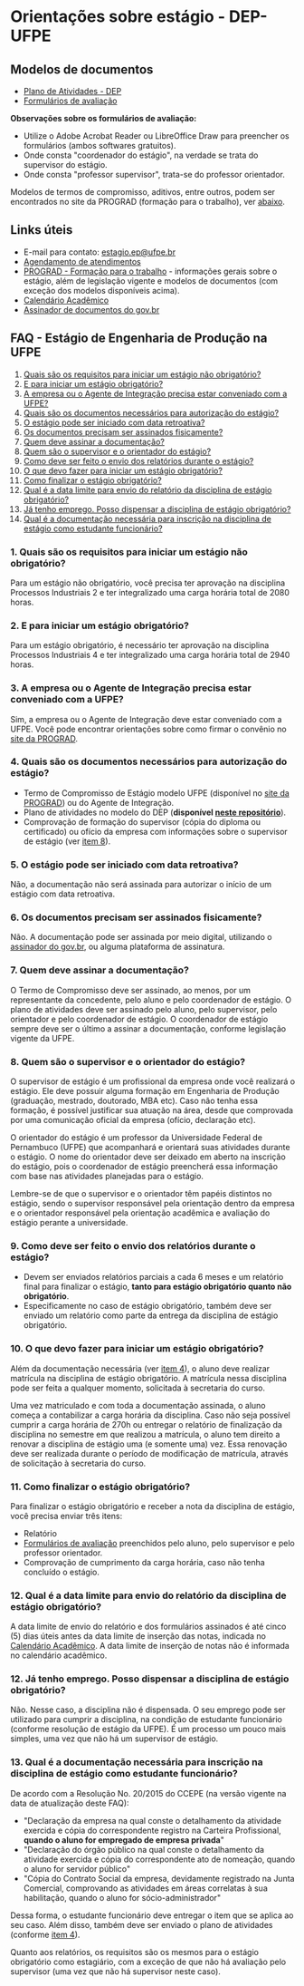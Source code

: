 # Orientações sobre estágio - DEP-UFPE

## Modelos de documentos

- [Plano de Atividades - DEP](https://github.com/jmateusms/estagioDEP/files/12489916/PlanodeAtividadesdeEstagio.docx)
- [Formulários de avaliação](https://github.com/jmateusms/estagioDEP/files/12489915/FormulariosdeAvaliacao.pdf)

**Observações sobre os formulários de avaliação:**
- Utilize o Adobe Acrobat Reader ou LibreOffice Draw para preencher os formulários (ambos softwares gratuitos).
- Onde consta "coordenador do estágio", na verdade se trata do supervisor do estágio.
- Onde consta "professor supervisor", trata-se do professor orientador.

Modelos de termos de compromisso, aditivos, entre outros, podem ser encontrados no site da PROGRAD (formação para o trabalho), ver [abaixo](#links-úteis).

## Links úteis

- E-mail para contato: [estagio.ep@ufpe.br](mailto:estagio.ep@ufpe.br)
- [Agendamento de atendimentos](https://calendar.google.com/calendar/appointments/schedules/AcZssZ1ga4tQOehoSaer0v5SVDWnwtGQqVKVJLnQF5jQ0vlbV5dxmXl0x6CmE-0sFC1dUD-7djlyuEPI)
- [PROGRAD - Formação para o trabalho](https://www.ufpe.br/prograd/formacao-para-o-trabalho) - informações gerais sobre o estágio, além de legislação vigente e modelos de documentos (com exceção dos modelos disponíveis acima).
- [Calendário Acadêmico](https://www.ufpe.br/prograd/calendario-academico)
- [Assinador de documentos do gov.br](https://assinador.iti.br/)

## FAQ - Estágio de Engenharia de Produção na UFPE

1. [Quais são os requisitos para iniciar um estágio não obrigatório?](#1-quais-são-os-requisitos-para-iniciar-um-estágio-não-obrigatório)
2. [E para iniciar um estágio obrigatório?](#2-e-para-iniciar-um-estágio-obrigatório)
3. [A empresa ou o Agente de Integração precisa estar conveniado com a UFPE?](#3-a-empresa-ou-o-agente-de-integração-precisa-estar-conveniado-com-a-ufpe)
4. [Quais são os documentos necessários para autorização do estágio?](#4-quais-são-os-documentos-necessários-para-autorização-do-estágio)
5. [O estágio pode ser iniciado com data retroativa?](#5-o-estágio-pode-ser-iniciado-com-data-retroativa)
6. [Os documentos precisam ser assinados fisicamente?](#6-os-documentos-precisam-ser-assinados-fisicamente)
7. [Quem deve assinar a documentação?](#7-quem-deve-assinar-a-documentação)
8. [Quem são o supervisor e o orientador do estágio?](#8-quem-são-o-supervisor-e-o-orientador-do-estágio)
9. [Como deve ser feito o envio dos relatórios durante o estágio?](#9-como-deve-ser-feito-o-envio-dos-relatórios-durante-o-estágio)
10. [O que devo fazer para iniciar um estágio obrigatório?](#10-o-que-devo-fazer-para-iniciar-um-estágio-obrigatório)
11. [Como finalizar o estágio obrigatório?](#11-como-finalizar-o-estágio-obrigatório)
12. [Qual é a data limite para envio do relatório da disciplina de estágio obrigatório?](#12-qual-é-a-data-limite-para-envio-do-relatório-da-disciplina-de-estágio-obrigatório)
13. [Já tenho emprego. Posso dispensar a disciplina de estágio obrigatório?](#13-já-tenho-emprego-posso-dispensar-a-disciplina-de-estágio-obrigatório)
14. [Qual é a documentação necessária para inscrição na disciplina de estágio como estudante funcionário?](#14-qual-é-a-documentação-necessária-para-inscrição-na-disciplina-de-estágio-como-estudante-funcionário)

### 1. Quais são os requisitos para iniciar um estágio não obrigatório?
Para um estágio não obrigatório, você precisa ter aprovação na disciplina Processos Industriais 2 e ter integralizado uma carga horária total de 2080 horas.

### 2. E para iniciar um estágio obrigatório?
Para um estágio obrigatório, é necessário ter aprovação na disciplina Processos Industriais 4 e ter integralizado uma carga horária total de 2940 horas.

### 3. A empresa ou o Agente de Integração precisa estar conveniado com a UFPE?
Sim, a empresa ou o Agente de Integração deve estar conveniado com a UFPE. Você pode encontrar orientações sobre como firmar o convênio no [site da PROGRAD](https://www.ufpe.br/prograd/formacao-para-o-trabalho).

### 4. Quais são os documentos necessários para autorização do estágio?
- Termo de Compromisso de Estágio modelo UFPE (disponível no [site da PROGRAD](https://www.ufpe.br/prograd/formacao-para-o-trabalho)) ou do Agente de Integração.
- Plano de atividades no modelo do DEP (**disponível [neste repositório](#modelos-de-documentos)**).
- Comprovação de formação do supervisor (cópia do diploma ou certificado) ou ofício da empresa com informações sobre o supervisor de estágio (ver [item 8](#8-quem-são-o-supervisor-e-o-orientador-do-estágio)).

### 5. O estágio pode ser iniciado com data retroativa?
Não, a documentação não será assinada para autorizar o início de um estágio com data retroativa.

### 6. Os documentos precisam ser assinados fisicamente?
Não. A documentação pode ser assinada por meio digital, utilizando o [assinador do gov.br](https://assinador.iti.br/), ou alguma plataforma de assinatura.

### 7. Quem deve assinar a documentação?
O Termo de Compromisso deve ser assinado, ao menos, por um representante da concedente, pelo aluno e pelo coordenador de estágio. O plano de atividades deve ser assinado pelo aluno, pelo supervisor, pelo orientador e pelo coordenador de estágio. O coordenador de estágio sempre deve ser o último a assinar a documentação, conforme legislação vigente da UFPE.

### 8. Quem são o supervisor e o orientador do estágio?
O supervisor de estágio é um profissional da empresa onde você realizará o estágio. Ele deve possuir alguma formação em Engenharia de Produção (graduação, mestrado, doutorado, MBA etc). Caso não tenha essa formação, é possível justificar sua atuação na área, desde que comprovada por uma comunicação oficial da empresa (ofício, declaração etc).

O orientador do estágio é um professor da Universidade Federal de Pernambuco (UFPE) que acompanhará e orientará suas atividades durante o estágio. O nome do orientador deve ser deixado em aberto na inscrição do estágio, pois o coordenador de estágio preencherá essa informação com base nas atividades planejadas para o estágio. 

Lembre-se de que o supervisor e o orientador têm papéis distintos no estágio, sendo o supervisor responsável pela orientação dentro da empresa e o orientador responsável pela orientação acadêmica e avaliação do estágio perante a universidade.

### 9. Como deve ser feito o envio dos relatórios durante o estágio?
- Devem ser enviados relatórios parciais a cada 6 meses e um relatório final para finalizar o estágio, **tanto para estágio obrigatório quanto não obrigatório**.
- Especificamente no caso de estágio obrigatório, também deve ser enviado um relatório como parte da entrega da disciplina de estágio obrigatório.

### 10. O que devo fazer para iniciar um estágio obrigatório?
Além da documentação necessária (ver [item 4](#4-quais-são-os-documentos-necessários-para-autorização-do-estágio)), o aluno deve realizar matrícula na disciplina de estágio obrigatório. A matrícula nessa disciplina pode ser feita a qualquer momento, solicitada à secretaria do curso.

Uma vez matriculado e com toda a documentação assinada, o aluno começa a contabilizar a carga horária da disciplina. Caso não seja possível cumprir a carga horária de 270h ou entregar o relatório de finalização da disciplina no semestre em que realizou a matrícula, o aluno tem direito a renovar a disciplina de estágio uma (e somente uma) vez. Essa renovação deve ser realizada durante o período de modificação de matrícula, através de solicitação à secretaria do curso.

### 11. Como finalizar o estágio obrigatório?
Para finalizar o estágio obrigatório e receber a nota da disciplina de estágio, você precisa enviar três itens:
- Relatório
- [Formulários de avaliação](#modelos-de-documentos) preenchidos pelo aluno, pelo supervisor e pelo professor orientador.
- Comprovação de cumprimento da carga horária, caso não tenha concluído o estágio.

### 12. Qual é a data limite para envio do relatório da disciplina de estágio obrigatório?
A data limite de envio do relatório e dos formulários assinados é até cinco (5) dias úteis antes da data limite de inserção das notas, indicada no [Calendário Acadêmico](https://www.ufpe.br/prograd/calendario-academico). A data limite de inserção de notas não é informada no calendário acadêmico.

### 12. Já tenho emprego. Posso dispensar a disciplina de estágio obrigatório?
Não. Nesse caso, a disciplina não é dispensada. O seu emprego pode ser utilizado para cumprir a disciplina, na condição de estudante funcionário (conforme resolução de estágio da UFPE). É um processo um pouco mais simples, uma vez que não há um supervisor de estágio.

### 13. Qual é a documentação necessária para inscrição na disciplina de estágio como estudante funcionário?
De acordo com a Resolução No. 20/2015 do CCEPE (na versão vigente na data de atualização deste FAQ):
- "Declaração da empresa na qual conste o detalhamento da atividade exercida e cópia do correspondente
registro na Carteira Profissional, **quando o aluno for empregado de empresa privada**"
- "Declaração do órgão público na qual conste o detalhamento da atividade exercida e cópia do
correspondente ato de nomeação, quando o aluno for servidor público"
- "Cópia do Contrato Social da empresa, devidamente registrado na Junta Comercial, comprovando as
atividades em áreas correlatas à sua habilitação, quando o aluno for sócio-administrador"

Dessa forma, o estudante funcionário deve entregar o item que se aplica ao seu caso. Além disso, também deve ser enviado o plano de atividades (conforme [item 4](#4-quais-são-os-documentos-necessários-para-autorização-do-estágio)).

Quanto aos relatórios, os requisitos são os mesmos para o estágio obrigatório como estagiário, com a exceção de que não há avaliação pelo supervisor (uma vez que não há supervisor neste caso).
